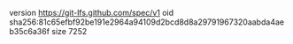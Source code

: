 version https://git-lfs.github.com/spec/v1
oid sha256:81c65efbf92be191e2964a94109d2bcd8d8a29791967320aabda4aeb35c6a36f
size 7252
